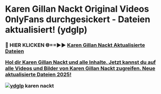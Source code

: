 # Karen Gillan Nackt Original Videos 0nlyFans durchgesickert - Dateien aktualisiert! (ydglp)

<h3>🔴 HIER KLICKEN 🌐==►► <a href="https://tinyurl.com/h6vf6nb8" rel="nofollow">Karen Gillan Nackt Aktualisierte Dateien

Hol dir Karen Gillan Nackt und alle Inhalte. Jetzt kannst du auf alle Videos und Bilder von Karen Gillan Nackt zugreifen. Neue aktualisierte Dateien 2025!

[![ydglp](https://i.imgur.com/sD4kR3V.gif)](https://tinyurl.com/h6vf6nb8)
karen nackt
